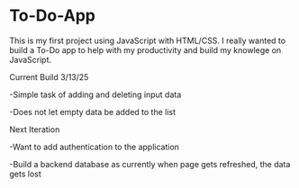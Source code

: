 # To-Do-App
This is my first project using JavaScript with HTML/CSS. I really wanted to build a To-Do app to help with my productivity and build my knowlege on JavaScript. 


Current Build 3/13/25

  -Simple task of adding and deleting input data
  
  -Does not let empty data be added to the list

Next Iteration

  -Want to add authentication to the application
  
  -Build a backend database as currently when page gets refreshed, the data gets lost
  
